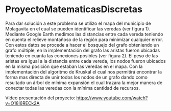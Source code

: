# ProyectoMatematicasDiscretas
Para dar solución a este problema se utilizo el mapa del municipio de Molagavita en el cual se pueden identificar las veredas  (ver figura 1). Mediante Google Earth medimos las distancias entre cada vereda teniendo en cuenta el relieve montañoso de la región para minimizar cualquier error.  Con estos datos se procede a hacer el bosquejo del grafo obteniendo un grafo múltiple,  en la implementación del grafo las aristas fueron ubicadas  teniendo en cuanta las conexiones posibles (ver figura 2). El peso de las aristas era igual a la distancia entre cada vereda, los nodos  fueron ubicados en la misma posición que estaban las veredas en el mapa. Con la implementación del algoritmo de Kruskal el cual nos permitirá  encontrar la forma mas directa de unir todos los nodos de un grafo  dando como resultado un árbol de mínima expansión el cual trazara  la mejor manera  de conectar todas las veredas con la mínima cantidad de recursos. 

Video presentación del proyecto: https://www.youtube.com/watch?v=O18l6RECk2A
